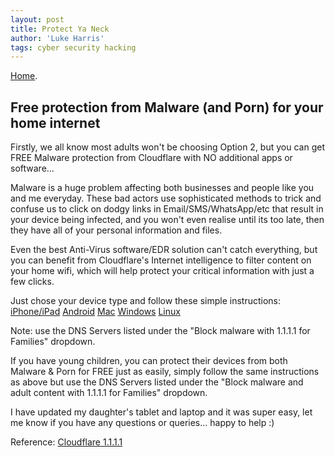 ```yaml
---
layout: post
title: Protect Ya Neck
author: 'Luke Harris'
tags: cyber security hacking
---
```


[Home](/).

## Free protection from Malware (and Porn) for your home internet

Firstly, we all know most adults won't be choosing Option 2, but you can get FREE Malware protection from Cloudflare with NO additional apps or software...

Malware is a huge problem affecting both businesses and people like you and me everyday. These bad actors use sophisticated methods to trick and confuse us to click on dodgy links in Email/SMS/WhatsApp/etc that result in your device being infected, and you won't even realise until its too late, then they have all of your personal information and files.

Even the best Anti-Virus software/EDR solution can't catch everything, but you can benefit from Cloudflare's Internet intelligence to filter content on your home wifi, which will help protect your critical information with just a few clicks.

Just chose your device type and follow these simple instructions:
[iPhone/iPad](https://developers.cloudflare.com/1.1.1.1/setup/ios/)
[Android](https://developers.cloudflare.com/1.1.1.1/setup/android/)
[Mac](https://developers.cloudflare.com/1.1.1.1/setup/macos/)
[Windows](https://developers.cloudflare.com/1.1.1.1/setup/windows/)
[Linux](https://developers.cloudflare.com/1.1.1.1/setup/linux/)

Note: use the DNS Servers listed under the "Block malware with 1.1.1.1 for Families" dropdown.

If you have young children, you can protect their devices from both Malware & Porn for FREE just as easily, simply follow the same instructions as above but use the DNS Servers listed under the "Block malware and adult content with 1.1.1.1 for Families" dropdown.

I have updated my daughter's tablet and laptop and it was super easy, let me know if you have any questions or queries... happy to help :)

Reference:
[Cloudflare 1.1.1.1](https://one.one.one.one/family/)

